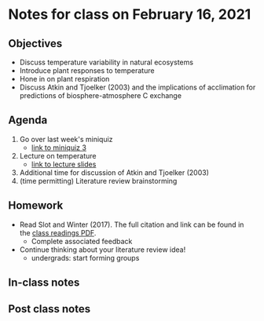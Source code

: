 # Notes for class on February 16, 2021

## Objectives
- Discuss temperature variability in natural ecosystems
- Introduce plant responses to temperature
- Hone in on plant respiration
- Discuss Atkin and Tjoelker (2003) and the implications of acclimation for predictions
of biosphere-atmosphere C exchange

## Agenda
1. Go over last week's miniquiz
	- [link to miniquiz 3](../MiniQuizzes/miniquiz3_02.11.2021.md)
2. Lecture on temperature
	- [link to lecture slides](../Lecture_slides/slides_02.16.2021.pdf)
3. Additional time for discussion of Atkin and Tjoelker (2003)
4. (time permitting) Literature review brainstorming

## Homework
- Read Slot and Winter (2017).
The full citation and link can be found in the 
[class readings PDF](../Readings/readings_ecophys_sp2021.pdf).
	- Complete associated feedback
- Continue thinking about your literature review idea!
	- undergrads: start forming groups

## In-class notes

## Post class notes